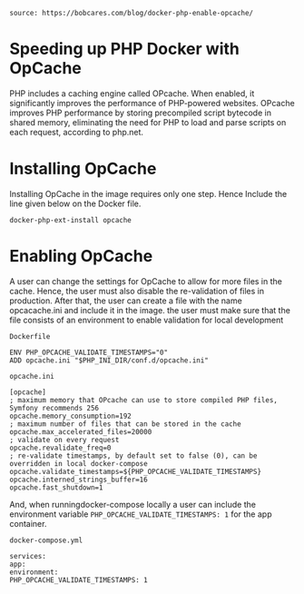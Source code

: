 `source: https://bobcares.com/blog/docker-php-enable-opcache/`

# Speeding up PHP Docker with OpCache 

PHP includes a caching engine called OPcache. When enabled, it significantly improves the performance of PHP-powered websites. OPcache improves PHP performance by storing precompiled script bytecode in shared memory, eliminating the need for PHP to load and parse scripts on each request, according to php.net.

# Installing OpCache
Installing OpCache in the image requires only one step. Hence Include the line given below on the Docker file.

`docker-php-ext-install opcache`

# Enabling OpCache
A user can change the settings for OpCache to allow for more files in the cache. Hence, the user must also disable the re-validation of files in production. After that, the user can create a file with the name opcacache.ini and include it in the image. the user must make sure  that the file consists of an environment to enable validation for local development

`Dockerfile`
```
ENV PHP_OPCACHE_VALIDATE_TIMESTAMPS="0"
ADD opcache.ini "$PHP_INI_DIR/conf.d/opcache.ini"
```
`opcache.ini`
```
[opcache]
; maximum memory that OPcache can use to store compiled PHP files, Symfony recommends 256
opcache.memory_consumption=192
; maximum number of files that can be stored in the cache
opcache.max_accelerated_files=20000
; validate on every request
opcache.revalidate_freq=0
; re-validate timestamps, by default set to false (0), can be overridden in local docker-compose
opcache.validate_timestamps=${PHP_OPCACHE_VALIDATE_TIMESTAMPS}
opcache.interned_strings_buffer=16
opcache.fast_shutdown=1
```
And, when runningdocker-compose locally a user can include the environment variable `PHP_OPCACHE_VALIDATE_TIMESTAMPS: 1` for the app container.

`docker-compose.yml`
```
services:
app:
environment:
PHP_OPCACHE_VALIDATE_TIMESTAMPS: 1

```
